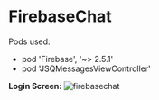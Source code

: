# FirebaseChat

Pods used: 
* pod 'Firebase', '~> 2.5.1'
* pod 'JSQMessagesViewController' 

**Login Screen:**
![firebasechat](https://cloud.githubusercontent.com/assets/21044119/18218275/95546ac8-712f-11e6-9a59-44845372d4f8.gif)
